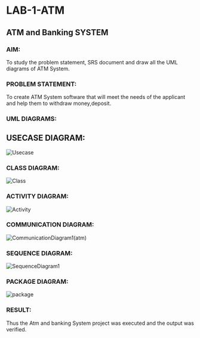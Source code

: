 # LAB-1-ATM
## ATM and Banking SYSTEM
### AIM: 
To study the problem statement, SRS document and draw all the UML diagrams of ATM
System.
### PROBLEM STATEMENT:
To create ATM System software that will meet the needs of the applicant and help them
to withdraw money,deposit.
### UML DIAGRAMS:
## USECASE DIAGRAM:
![Usecase](https://github.com/user-attachments/assets/c85d4b7e-5675-4a30-9b42-451fd032672a)

### CLASS DIAGRAM:
![Class](https://github.com/user-attachments/assets/9c8f7cd6-45c0-448d-addb-37ebd72246d2)

### ACTIVITY DIAGRAM:
![Activity](https://github.com/user-attachments/assets/f3b83460-baa0-4ac4-80d2-39210821a443)

### COMMUNICATION DIAGRAM:
![CommunicationDiagram1(atm)](https://github.com/user-attachments/assets/f35eaf1d-8618-4d35-b3d9-d53e3ac655d4)

### SEQUENCE DIAGRAM:
![SequenceDiagram1](https://github.com/user-attachments/assets/57fcf30a-fbe2-48d1-8039-f057b6ecb902)

### PACKAGE DIAGRAM:
![package](https://github.com/user-attachments/assets/b2bc4688-92cd-4698-b9b9-a2198d54e3f3)

### RESULT: 
Thus the Atm and banking System project was executed and the output was verified.
